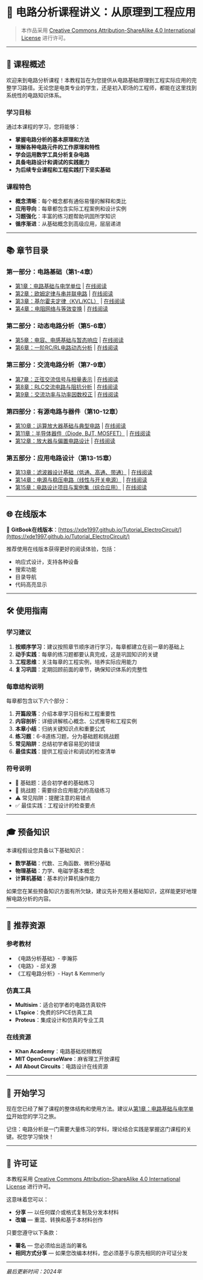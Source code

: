 # 📘 电路分析课程讲义：从原理到工程应用

> 本作品采用 [Creative Commons Attribution-ShareAlike 4.0 International License](LICENSE.md) 进行许可。

---

## 🎯 课程概述

欢迎来到电路分析课程！本教程旨在为您提供从电路基础原理到工程实际应用的完整学习路径。无论您是电类专业的学生，还是初入职场的工程师，都能在这里找到系统性的电路知识体系。

### 学习目标

通过本课程的学习，您将能够：

- **掌握电路分析的基本原理和方法**
- **理解各种电路元件的工作原理和特性**
- **学会运用数学工具分析复杂电路**
- **具备电路设计和调试的实践能力**
- **为后续专业课程和工程实践打下坚实基础**

### 课程特色

- **概念清晰**：每个概念都有通俗易懂的解释和类比
- **应用导向**：每章都包含实际工程案例和设计实例
- **习题强化**：丰富的练习题帮助巩固所学知识
- **循序渐进**：从基础概念到高级应用，层层递进

---

## 📚 章节目录

### 第一部分：电路基础（第1-4章）
- [第1章：电路基础与电学单位](chapters/chapter1.md) | [在线阅读](https://xde1997.github.io/Tutorial_ElectroCircuit/#/chapters/chapter1)
- [第2章：欧姆定律与串并联电路](chapters/chapter2.md) | [在线阅读](https://xde1997.github.io/Tutorial_ElectroCircuit/#/chapters/chapter2)
- [第3章：基尔霍夫定律（KVL/KCL）](chapters/chapter3.md) | [在线阅读](https://xde1997.github.io/Tutorial_ElectroCircuit/#/chapters/chapter3)
- [第4章：电阻网络与等效变换](chapters/chapter4.md) | [在线阅读](https://xde1997.github.io/Tutorial_ElectroCircuit/#/chapters/chapter4)

### 第二部分：动态电路分析（第5-6章）
- [第5章：电容、电感基础与暂态响应](chapters/chapter5.md) | [在线阅读](https://xde1997.github.io/Tutorial_ElectroCircuit/#/chapters/chapter5)
- [第6章：一阶RC/RL电路动态分析](chapters/chapter6.md) | [在线阅读](https://xde1997.github.io/Tutorial_ElectroCircuit/#/chapters/chapter6)

### 第三部分：交流电路分析（第7-9章）
- [第7章：正弦交流信号与相量表示](chapters/chapter7.md) | [在线阅读](https://xde1997.github.io/Tutorial_ElectroCircuit/#/chapters/chapter7)
- [第8章：RLC交流电路与阻抗分析](chapters/chapter8.md) | [在线阅读](https://xde1997.github.io/Tutorial_ElectroCircuit/#/chapters/chapter8)
- [第9章：交流功率与功率因数校正](chapters/chapter9.md) | [在线阅读](https://xde1997.github.io/Tutorial_ElectroCircuit/#/chapters/chapter9)

### 第四部分：有源电路与器件（第10-12章）
- [第10章：运算放大器基础与典型电路](chapters/chapter10.md) | [在线阅读](https://xde1997.github.io/Tutorial_ElectroCircuit/#/chapters/chapter10)
- [第11章：半导体器件（Diode, BJT, MOSFET）](chapters/chapter11.md) | [在线阅读](https://xde1997.github.io/Tutorial_ElectroCircuit/#/chapters/chapter11)
- [第12章：放大器与偏置电路设计](chapters/chapter12.md) | [在线阅读](https://xde1997.github.io/Tutorial_ElectroCircuit/#/chapters/chapter12)

### 第五部分：应用电路设计（第13-15章）
- [第13章：滤波器设计基础（低通、高通、带通）](chapters/chapter13.md) | [在线阅读](https://xde1997.github.io/Tutorial_ElectroCircuit/#/chapters/chapter13)
- [第14章：电源与稳压电路（线性与开关电源）](chapters/chapter14.md) | [在线阅读](https://xde1997.github.io/Tutorial_ElectroCircuit/#/chapters/chapter14)
- [第15章：电路设计项目与案例集（综合应用）](chapters/chapter15.md) | [在线阅读](https://xde1997.github.io/Tutorial_ElectroCircuit/#/chapters/chapter15)

---

## 🌐 在线版本

📖 **GitBook在线版本**：[https://xde1997.github.io/Tutorial_ElectroCircuit/](https://xde1997.github.io/Tutorial_ElectroCircuit/)

推荐使用在线版本获得更好的阅读体验，包括：
- 响应式设计，支持各种设备
- 搜索功能
- 目录导航
- 代码高亮显示

---

## 🛠️ 使用指南

### 学习建议

1. **按顺序学习**：建议按照章节顺序进行学习，每章都建立在前一章的基础上
2. **动手实践**：每章的练习题都要认真完成，这是巩固知识的关键
3. **工程思维**：关注每章的工程实例，培养实际应用能力
4. **复习巩固**：定期回顾前面的章节，确保知识体系的完整性

### 每章结构说明

每章都包含以下六个部分：

1. **开篇段落**：介绍本章学习目标和工程重要性
2. **内容剖析**：详细讲解核心概念、公式推导和工程实例
3. **本章小结**：归纳关键知识点和重要公式
4. **练习题**：6-8道练习题，分为基础题和挑战题
5. **常见陷阱**：总结初学者容易犯的错误
6. **最佳实践**：提供工程设计和调试的检查清单

### 符号说明

- 📘 基础题：适合初学者的基础练习
- 📕 挑战题：需要综合应用能力的高级练习
- ⚠️ 常见陷阱：提醒注意的易错点
- ✅ 最佳实践：工程设计的检查要点

---

## 🎓 预备知识

本课程假设您具备以下基础知识：

- **数学基础**：代数、三角函数、微积分基础
- **物理基础**：力学、电磁学基本概念
- **计算机基础**：基本的计算机操作能力

如果您在某些预备知识方面有所欠缺，建议先补充相关基础知识，这样能更好地理解电路分析的内容。

---

## 📖 推荐资源

### 参考教材
- 《电路分析基础》- 李瀚荪
- 《电路》- 邱关源
- 《工程电路分析》- Hayt & Kemmerly

### 仿真工具
- **Multisim**：适合初学者的电路仿真软件
- **LTspice**：免费的SPICE仿真工具
- **Proteus**：集成设计和仿真的专业工具

### 在线资源
- **Khan Academy**：电路基础视频教程
- **MIT OpenCourseWare**：麻省理工开放课程
- **All About Circuits**：电路设计在线资源

---

## 🚀 开始学习

现在您已经了解了课程的整体结构和使用方法。建议从[第1章：电路基础与电学单位](chapters/chapter1.md)开始您的学习之旅。

记住：电路分析是一门需要大量练习的学科，理论结合实践是掌握这门课程的关键。祝您学习愉快！

---

## 📄 许可证

本教程采用 [Creative Commons Attribution-ShareAlike 4.0 International License](LICENSE.md) 进行许可。

这意味着您可以：
- **分享** — 以任何媒介或格式复制及分发本材料
- **改编** — 重混、转换和基于本材料创作

只要您遵守以下条款：
- **署名** — 您必须给出适当的署名
- **相同方式分享** — 如果您改编本材料，您必须基于与原先相同的许可证分发

---

*最后更新时间：2024年* 